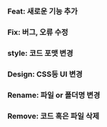 ### Feat: 새로운 기능 추가  
### Fix: 버그, 오류 수정  
### style: 코드 포맷 변경  
### Design: CSS등 UI 변경  
### Rename: 파일 or 폴더명 변경  
### Remove: 코드 혹은 파일 삭제  